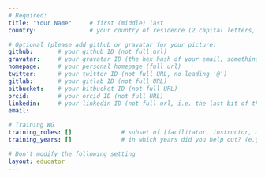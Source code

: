 ```yaml
---
# Required:
title: "Your Name"     # first (middle) last
country:               # your country of residence (2 capital letters, e.g. US, GB, DE)

# Optional (please add github or gravatar for your picture)
github:       # your github ID (not full url)
gravatar:     # your gravatar ID (the hex hash of your email, something like 123ef...123)
homepage:     # your personal homepage (full url)
twitter:      # your twitter ID (not full URL, no leading '@')
gitlab:       # your gitlab ID (not full URL)
bitbucket:    # your bitbucket ID (not full URL)
orcid:        # your orcid ID (not full URL)
linkedin:     # your linkedin ID (not full url, i.e. the last bit of the url to your profile)
email:

# Training WG
training_roles: []              # subset of [facilitator, instructor, mentor], can stay empty ([])
training_years: []              # in which years did you help out? (e.g. [2020, 2019])

# Don't modify the following setting
layout: educator
---
```


<!-- Optional: Write something about yourself below the '- - >'.
You can use Markdown syntax to style this page.
-->
